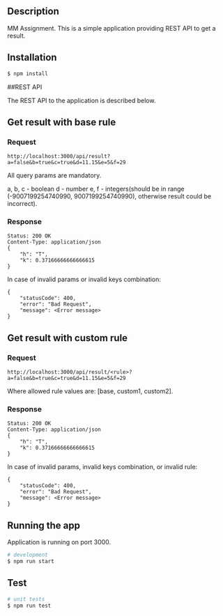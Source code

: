 ## Description

MM Assignment.
This is a simple application providing REST API to get a result.

## Installation

```bash
$ npm install
```

##REST API

The REST API to the application is described below.

## Get result with base rule

### Request

    http://localhost:3000/api/result?a=false&b=true&c=true&d=11.15&e=5&f=29
    
All query params are mandatory.

a, b, c - boolean
d - number
e, f - integers(should be in range (-9007199254740990, 9007199254740990), otherwise result could be incorrect).

### Response
    
    Status: 200 OK
    Content-Type: application/json
    {
        "h": "T",
        "k": 0.37166666666666615
    }
    
In case of invalid params or invalid keys combination:

    {
        "statusCode": 400,
        "error": "Bad Request",
        "message": <Error message>
    }
    
## Get result with custom rule

### Request

    http://localhost:3000/api/result/<rule>?a=false&b=true&c=true&d=11.15&e=5&f=29
    
Where allowed rule values are: [base, custom1, custom2].

### Response
    
    Status: 200 OK
    Content-Type: application/json
    {
        "h": "T",
        "k": 0.37166666666666615
    }
    
In case of invalid params, invalid keys combination, or invalid rule:

    {
        "statusCode": 400,
        "error": "Bad Request",
        "message": <Error message>
    }
    

## Running the app

Application is running on port 3000.

```bash
# development
$ npm run start
```

## Test

```bash
# unit tests
$ npm run test
```
